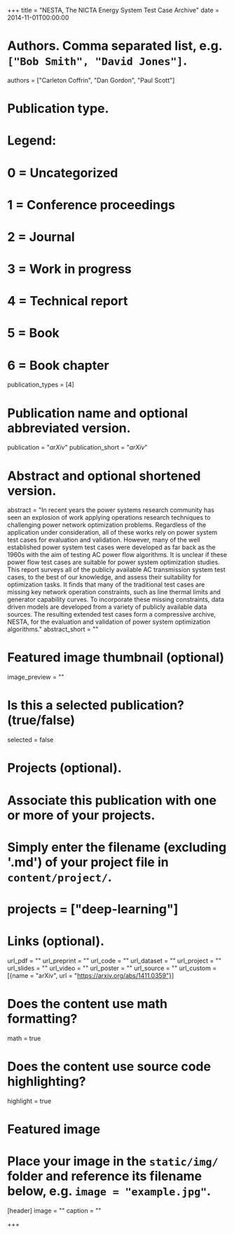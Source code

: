 +++
title = "NESTA, The NICTA Energy System Test Case Archive"
date = 2014-11-01T00:00:00

# Authors. Comma separated list, e.g. `["Bob Smith", "David Jones"]`.
authors = ["Carleton Coffrin", "Dan Gordon", "Paul Scott"]

# Publication type.
# Legend:
# 0 = Uncategorized
# 1 = Conference proceedings
# 2 = Journal
# 3 = Work in progress
# 4 = Technical report
# 5 = Book
# 6 = Book chapter
publication_types = [4]

# Publication name and optional abbreviated version.
publication = "*arXiv*"
publication_short = "*arXiv*"

# Abstract and optional shortened version.
abstract = "In recent years the power systems research community has seen an explosion of work applying operations research techniques to challenging power network optimization problems. Regardless of the application under consideration, all of these works rely on power system test cases for evaluation and validation. However, many of the well established power system test cases were developed as far back as the 1960s with the aim of testing AC power flow algorithms. It is unclear if these power flow test cases are suitable for power system optimization studies. This report surveys all of the publicly available AC transmission system test cases, to the best of our knowledge, and assess their suitability for optimization tasks. It finds that many of the traditional test cases are missing key network operation constraints, such as line thermal limits and generator capability curves. To incorporate these missing constraints, data driven models are developed from a variety of publicly available data sources. The resulting extended test cases form a compressive archive, NESTA, for the evaluation and validation of power system optimization algorithms."
abstract_short = ""

# Featured image thumbnail (optional)
image_preview = ""

# Is this a selected publication? (true/false)
selected = false

# Projects (optional).
#   Associate this publication with one or more of your projects.
#   Simply enter the filename (excluding '.md') of your project file in `content/project/`.
# projects = ["deep-learning"]

# Links (optional).
url_pdf = ""
url_preprint = ""
url_code = ""
url_dataset = ""
url_project = ""
url_slides = ""
url_video = ""
url_poster = ""
url_source = ""
url_custom = [{name = "arXiv", url = "https://arxiv.org/abs/1411.0359"}]

# Does the content use math formatting?
math = true

# Does the content use source code highlighting?
highlight = true

# Featured image
# Place your image in the `static/img/` folder and reference its filename below, e.g. `image = "example.jpg"`.
[header]
image = ""
caption = ""

+++

